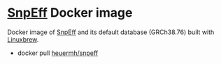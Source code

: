 # [SnpEff](http://snpeff.sourceforge.net/) Docker image
Docker image of [SnpEff](http://snpeff.sourceforge.net/) and its default database (GRCh38.76) built with [Linuxbrew](http://brew.sh/linuxbrew/).

 * docker pull [heuermh/snpeff](https://registry.hub.docker.com/u/heuermh/snpeff/)